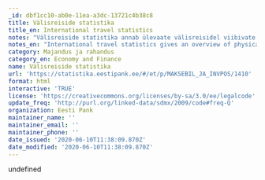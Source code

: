 ```yaml
---
_id: dbf1cc10-ab0e-11ea-a3dc-13721c4b38c8
title: Välisreiside statistika
title_en: International travel statistics
notes: "Välisreiside statistika annab ülevaate välisreisidel viibivate füüsiliste isikute liikumisest üle Eesti piiri.\r\n\r\nVälisreis on ühe riigi residendi reis mõnda teise riiki, kusjuures reis ei kesta kauem kui üks aasta ning reisi peamine eesmärk ei ole sihtriigis tasustatav tegevus või pikaajalised õpingud.\r\n\r\nAndmed on leitud statistiliste mudelite abil, mille sisendiks on anonüümse mobiilpositsioneerimise meetodil saadud andmed reisijate liikumise kohta üle Eesti riigi piiri."
notes_en: "International travel statistics gives an overview of physical persons crossing the Estonian border to travel abroad (outbound travel) or to Estonia (inbound travel).\r\n\r\nInternational travel is a visit of a resident of one country to another country, while the length of the visit is shorter than one year and the main purpose of the visit is not gainful activities or long-term studies in the country of destination.\r\n\r\nData are calculated by statistical models, using as input data on passenger travel over the Estonian border that is based on anonymous mobile positioning."
category: Majandus ja rahandus
category_en: Economy and Finance
name: Välisreiside statistika
url: 'https://statistika.eestipank.ee/#/et/p/MAKSEBIL_JA_INVPOS/1410'
format: html
interactive: 'TRUE'
license: 'https://creativecommons.org/licenses/by-sa/3.0/ee/legalcode'
update_freq: 'http://purl.org/linked-data/sdmx/2009/code#freq-Q'
organization: Eesti Pank
maintainer_name: ''
maintainer_email: ''
maintainer_phone: ''
date_issued: '2020-06-10T11:38:09.870Z'
date_modified: '2020-06-10T11:38:09.870Z'
---
```

undefined
